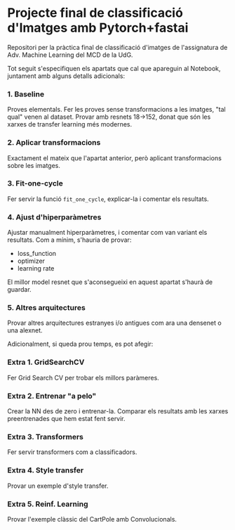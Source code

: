# Projecte final de classificació d'Imatges amb Pytorch+fastai
Repositori per la pràctica final de classificació d'imatges de l'assignatura de Adv. Machine Learning del MCD de la UdG.


Tot seguit s'especifiquen els apartats que cal que apareguin al Notebook, juntament amb alguns detalls adicionals:

### 1. Baseline

Proves elementals. Fer les proves sense transformacions a les imatges, "tal qual" venen al dataset. Provar amb resnets 18->152, donat que són les xarxes de transfer learning més modernes.

### 2. Aplicar transformacions

Exactament el mateix que l'apartat anterior, però aplicant transformacions sobre les imatges.

### 3. Fit-one-cycle

Fer servir la funció ``fit_one_cycle``, explicar-la i comentar els resultats.

### 4. Ajust d'hiperparàmetres

Ajustar manualment hiperparàmetres, i comentar com van variant els resultats. Com a mínim, s'hauria de provar:

  * loss_function
  * optimizer
  * learning rate
  
El millor model resnet que s'aconsegueixi en aquest apartat s'haurà de guardar.  
  
### 5. Altres arquitectures

Provar altres arquitectures estranyes i/o antigues com ara una densenet o una alexnet.


Adicionalment, si queda prou temps, es pot afegir:

### Extra 1. GridSearchCV
Fer Grid Search CV per trobar els millors paràmeres.
### Extra 2. Entrenar "a pelo"
Crear la NN des de zero i entrenar-la. Comparar els resultats amb les xarxes preentrenades que hem estat fent servir.
### Extra 3. Transformers
Fer servir transformers com a classificadors.
### Extra 4. Style transfer
Provar un exemple d'style transfer.
### Extra 5. Reinf. Learning
Provar l'exemple clàssic del CartPole amb Convolucionals.
